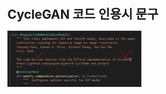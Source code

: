 # CycleGAN 코드 인용시 문구

<img src="https://github.com/sandokim/GANs/blob/main/images/CycleGAN_code_borrow.PNG" width="60%">

